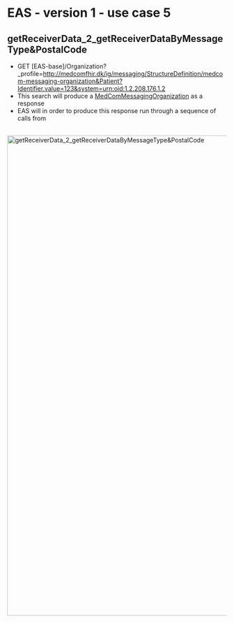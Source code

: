 # EAS - version 1 - use case 5

## getReceiverData_2_getReceiverDataByMessageType&PostalCode

- GET [EAS-base]/Organization?_profile=http://medcomfhir.dk/ig/messaging/StructureDefinition/medcom-messaging-organization&Patient?Identifier.value=123&system=urn:oid:1.2.208.176.1.2
- This search will produce a [MedComMessagingOrganization](http://medcomfhir.dk/ig/messaging/StructureDefinition/medcom-messaging-organization) as a response
- EAS will in order to produce this response run through a sequence of calls from 

<br/>

<img src="./getReceiverData_2_getReceiverDataByMessageType&PostalCode.png" alt="getReceiverData_2_getReceiverDataByMessageType&PostalCode" width="1100">

